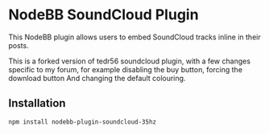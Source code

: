 # NodeBB SoundCloud Plugin

This NodeBB plugin allows users to embed SoundCloud tracks inline in their posts.

This is a forked version of tedr56 soundcloud plugin, with a few changes specific to my forum, for example disabling the buy button, forcing the download button
And changing the default colouring.

## Installation

    npm install nodebb-plugin-soundcloud-35hz
